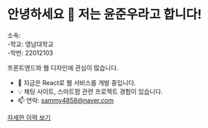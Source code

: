 # 안녕하세요 👋 저는 윤준우라고 합니다!
소속:   
-학교: 영남대학교  
-학번: 22012103

프론트엔드와 웹 디자인에 관심이 많습니다.
- 🌱 지금은 React로 웹 서비스를 개발 중입니다.
- 💡 채팅 사이트, 스마트팜 관련 프로젝트 경험이 있습니다.
- 📫 연락: sammy4858@naver.com

[자세한 이력 보기](https://your-portfolio-link.com)
